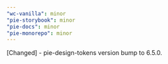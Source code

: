 ```yaml
---
"wc-vanilla": minor
"pie-storybook": minor
"pie-docs": minor
"pie-monorepo": minor
---
```


[Changed] - pie-design-tokens version bump to 6.5.0.
